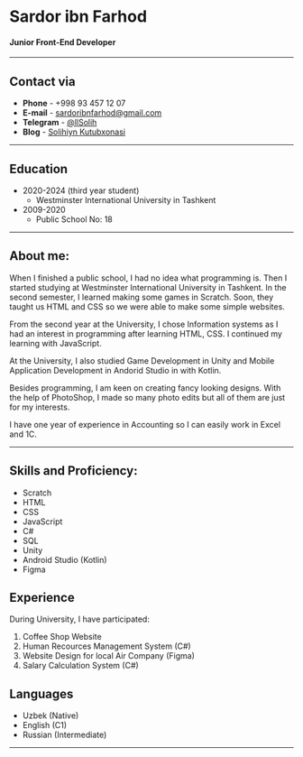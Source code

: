 # Sardor ibn Farhod

#### Junior Front-End Developer

---

## Contact via

- **Phone** - +998 93 457 12 07
- **E-mail** - sardoribnfarhod@gmail.com
- **Telegram** - [@llSolih](https://t.me//llsolih "Telegram")
- **Blog** - [Solihiyn Kutubxonasi](https://t.me//solihiynkutubxonasi)

---

## Education

- 2020-2024 (third year student)
  - Westminster International University in Tashkent
- 2009-2020
  - Public School No: 18

---

## About me:

When I finished a public school, I had no idea what programming is. Then I started studying at Westminster International University in Tashkent. In the second semester, I learned making some games in Scratch. Soon, they taught us HTML and CSS so we were able to make some simple websites.

From the second year at the University, I chose Information systems as I had an interest in programming after learning HTML, CSS. I continued my learning with JavaScript.

At the University, I also studied Game Development in Unity and Mobile Application Development in Andorid Studio in with Kotlin.

Besides programming, I am keen on creating fancy looking designs. With the help of PhotoShop, I made so many photo edits but all of them are just for my interests.

I have one year of experience in Accounting so I can easily work in Excel and 1C.

---

## Skills and Proficiency:

- Scratch
- HTML
- CSS
- JavaScript
- C#
- SQL
- Unity
- Android Studio (Kotlin)
- Figma

## Experience

During University, I have participated:

1. Coffee Shop Website
2. Human Recources Management System (C#)
3. Website Design for local Air Company (Figma)
4. Salary Calculation System (C#)

## Languages

- Uzbek (Native)
- English (C1)
- Russian (Intermediate)

---
